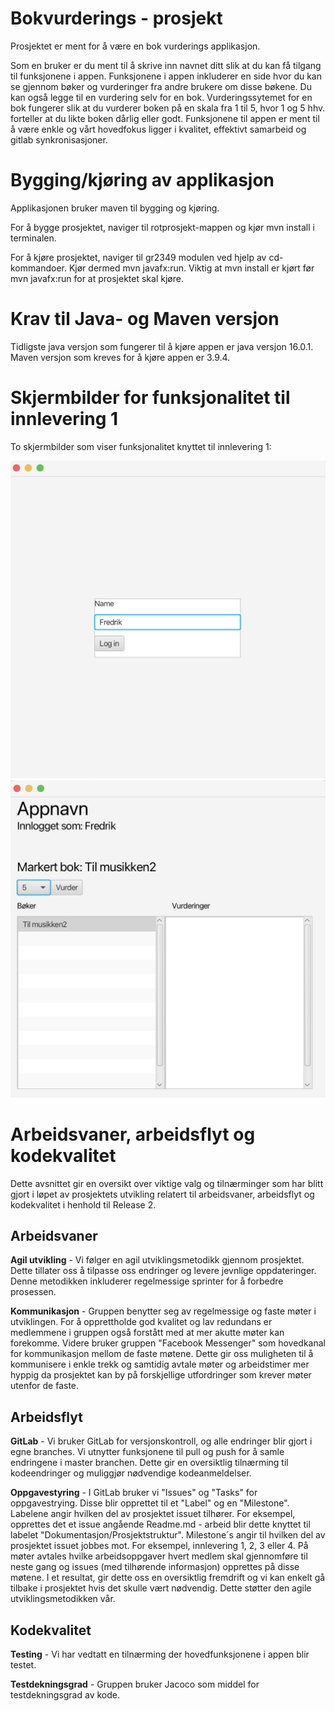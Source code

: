 # Bokvurderings - prosjekt
 
Prosjektet er ment for å være en bok vurderings applikasjon. 

Som en bruker er du ment til å skrive inn navnet ditt slik at du kan få tilgang til funksjonene i appen. Funksjonene i appen inkluderer en side hvor du kan se gjennom bøker og vurderinger fra andre brukere om disse bøkene. Du kan også legge til en vurdering selv for en bok. Vurderingssytemet for en bok fungerer slik at du vurderer boken på en skala fra 1 til 5, hvor 1 og 5 hhv. forteller at du likte boken dårlig eller godt. Funksjonene til appen er ment til å være enkle og vårt hovedfokus ligger i kvalitet, effektivt samarbeid og gitlab synkronisasjoner. 

# Bygging/kjøring av applikasjon

Applikasjonen bruker maven til bygging og kjøring. 

For å bygge prosjektet, naviger til rotprosjekt-mappen og kjør mvn install i terminalen. 

For å kjøre prosjektet, naviger til gr2349 modulen ved hjelp av cd-kommandoer. Kjør dermed mvn javafx:run. Viktig at mvn install er kjørt før mvn javafx:run for at prosjektet skal kjøre. 

# Krav til Java- og Maven versjon

Tidligste java versjon som fungerer til å kjøre appen er java versjon 16.0.1.
Maven versjon som kreves for å kjøre appen er 3.9.4.

# Skjermbilder for funksjonalitet til innlevering 1

To skjermbilder som viser funksjonalitet knyttet til innlevering 1:

![Viser innloggingsside](/docs/Bilder/Innlogging.png)
![Viser hovedside](/docs/Bilder/Hovedside.png)

# Arbeidsvaner, arbeidsflyt og kodekvalitet

Dette avsnittet gir en oversikt over viktige valg og tilnærminger som har blitt gjort i løpet av prosjektets utvikling relatert til arbeidsvaner, arbeidsflyt og kodekvalitet i henhold til Release 2. 

## Arbeidsvaner

__Agil utvikling__ - Vi følger en agil utviklingsmetodikk gjennom prosjektet. Dette tillater oss å tilpasse oss endringer og levere jevnlige oppdateringer. Denne metodikken inkluderer regelmessige sprinter for å forbedre prosessen. 


__Kommunikasjon__ - Gruppen benytter seg av regelmessige og faste møter i utviklingen. For å opprettholde god kvalitet og lav redundans er medlemmene i gruppen også forstått med at mer akutte møter kan forekomme. Videre bruker gruppen "Facebook Messenger" som hovedkanal for kommunikasjon mellom de faste møtene. Dette gir oss muligheten til å kommunisere i enkle trekk og samtidig avtale møter og arbeidstimer mer hyppig da prosjektet kan by på forskjellige utfordringer som krever møter utenfor de faste. 

## Arbeidsflyt

__GitLab__ - Vi bruker GitLab for versjonskontroll, og alle endringer blir gjort i egne branches. Vi utnytter funksjonene til pull og push for å samle endringene i master branchen. Dette gir en oversiktlig tilnærming til kodeendringer og muliggjør nødvendige kodeanmeldelser. 

__Oppgavestyring__ - I GitLab bruker vi "Issues" og "Tasks" for oppgavestrying. Disse blir opprettet til et "Label" og en "Milestone". Labelene angir hvilken del av prosjektet issuet tilhører. For eksempel, opprettes det et issue angående Readme.md - arbeid blir dette knyttet til labelet "Dokumentasjon/Prosjektstruktur". Milestone´s angir til hvilken del av prosjektet issuet jobbes mot. For eksempel, innlevering 1, 2, 3 eller 4. På møter avtales hvilke arbeidsoppgaver hvert medlem skal gjennomføre til neste gang og issues (med tilhørende informasjon) opprettes på disse møtene. I et resultat, gir dette oss en oversiktlig fremdrift og vi kan enkelt gå tilbake i prosjektet hvis det skulle vært nødvendig. Dette støtter den agile utviklingsmetodikken vår. 

## Kodekvalitet

__Testing__ - Vi har vedtatt en tilnærming der hovedfunksjonene i appen blir testet. 

__Testdekningsgrad__ - Gruppen bruker Jacoco som middel for testdekningsgrad av kode. 
















